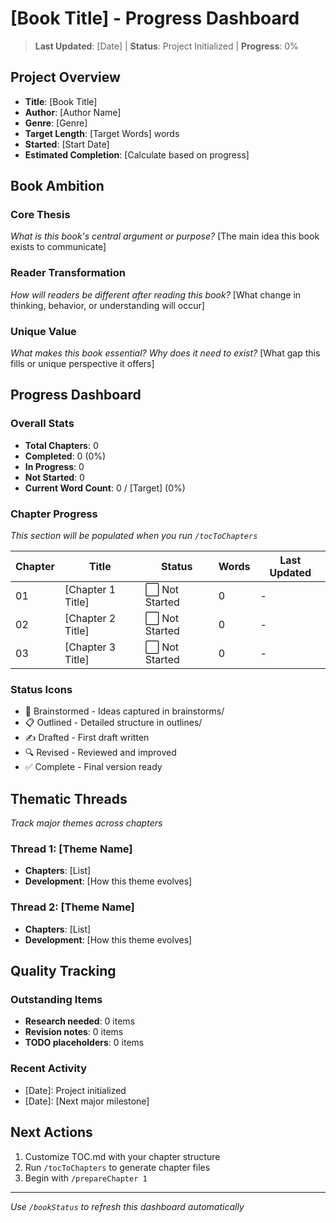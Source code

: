 # [Book Title] - Progress Dashboard

> **Last Updated**: [Date] | **Status**: Project Initialized | **Progress**: 0%

## Project Overview
- **Title**: [Book Title]
- **Author**: [Author Name]
- **Genre**: [Genre]
- **Target Length**: [Target Words] words
- **Started**: [Start Date]
- **Estimated Completion**: [Calculate based on progress]

## Book Ambition

### Core Thesis
*What is this book's central argument or purpose?*
[The main idea this book exists to communicate]

### Reader Transformation  
*How will readers be different after reading this book?*
[What change in thinking, behavior, or understanding will occur]

### Unique Value
*What makes this book essential? Why does it need to exist?*
[What gap this fills or unique perspective it offers]

## Progress Dashboard

### Overall Stats
- **Total Chapters**: 0
- **Completed**: 0 (0%)
- **In Progress**: 0  
- **Not Started**: 0
- **Current Word Count**: 0 / [Target] (0%)

### Chapter Progress
*This section will be populated when you run `/tocToChapters`*

| Chapter | Title | Status | Words | Last Updated |
|---------|-------|--------|-------|-------------|
| 01 | [Chapter 1 Title] | ⬜ Not Started | 0 | - |
| 02 | [Chapter 2 Title] | ⬜ Not Started | 0 | - |
| 03 | [Chapter 3 Title] | ⬜ Not Started | 0 | - |

### Status Icons
- 🧠 Brainstormed - Ideas captured in brainstorms/
- 📋 Outlined - Detailed structure in outlines/
- ✍️ Drafted - First draft written  
- 🔍 Revised - Reviewed and improved
- ✅ Complete - Final version ready

## Thematic Threads
*Track major themes across chapters*

### Thread 1: [Theme Name]
- **Chapters**: [List]
- **Development**: [How this theme evolves]

### Thread 2: [Theme Name] 
- **Chapters**: [List]
- **Development**: [How this theme evolves]

## Quality Tracking

### Outstanding Items
- **Research needed**: 0 items
- **Revision notes**: 0 items  
- **TODO placeholders**: 0 items

### Recent Activity
- [Date]: Project initialized
- [Date]: [Next major milestone]

## Next Actions
1. Customize TOC.md with your chapter structure
2. Run `/tocToChapters` to generate chapter files
3. Begin with `/prepareChapter 1` 

---

*Use `/bookStatus` to refresh this dashboard automatically*